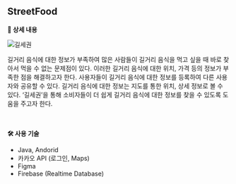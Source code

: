 ## StreetFood

**📃 상세 내용**

![길세권](https://user-images.githubusercontent.com/86357651/218963912-c8e517e2-c549-4124-9522-8c3d7fee290f.png)

<aside>
길거리 음식에 대한 정보가 부족하여 많은 사람들이 길거리 음식을 먹고 싶을 때 바로 찾아서 먹을 수 없는 문제점이 있다. 이러한 길거리 음식에 대한 위치, 가격 등의 정보가 부족한 점을 해결하고자 한다. 사용자들이 길거리 음식에 대한 정보를 등록하여 다른 사용자와 공유할 수 있다. 길거리 음식에 대한 정보는 지도를 통한 위치, 상세 정보로 볼 수 있다. ‘길세권’을 통해 소비자들이 더 쉽게 길거리 음식에 대한 정보를 찾을 수 있도록 도움을 주고자 한다.
</aside>

<br/>
<br/>

**🛠 사용 기술**

- Java, Andorid
- 카카오 API (로그인, Maps)
- Figma
- Firebase (Realtime Database)
